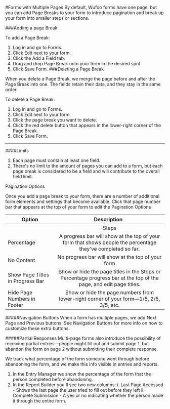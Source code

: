 #Forms with Multiple Pages
By default, Wufoo forms have one page, but you can add Page Breaks to your form to introduce pagination and break up your form into smaller steps or sections.

###Adding a page Break

To add a Page Break:

1. Log in and go to Forms.
2. Click Edit next to your form.
3. Click the Add a Field tab.
4. Drag and drop Page Break onto your form in the desired spot.
5. Click Save Form.
###Deleting a Page Break

When you delete a Page Break, we merge the page before and after the Page Break into one. The fields retain their data, and they stay in the same order.

To delete a Page Break:

1. Log in and go to Forms.
2. Click Edit next to your form.
3. Click the page break you want to delete.
4. Click the red delete button that appears in the lower-right corner of the Page Break.
5. Click Save Form.
_____________________
####Limits

1. Each page must contain at least one field.
2. There's no limit to the amount of pages you can add to a form, but each page break is considered to be a field and will contribute to the overall field limit.

Pagination Options

Once you add a page break to your form, there are a number of additional form elements and settings that become available. Click that page number bar that appears at the top of your form to edit the Pagination Options

| Option      | Description            
| ------------- |:-------------:| 
 | Steps     | Show circular page numbers at the top of your form. As a person fills out your form, the colors of the circles change to indicate their progress.
| Percentage | A progress bar will show at the top of your form that shows people the percentage they've completed so far.
| No Content | No progress bar will show at the top of your form
|Show Page Titles in Progress Bar|  Show or hide the page titles in the Steps or Percentage progress bar at the top of the page, and edit page titles.
|Hide Page Numbers in Footer	| Show or hide the page numbers from lower-right corner of your form—1/5, 2/5, 3/5, etc.

#####Navigation Buttons
When a form has multiple pages, we add Next Page and Previous buttons. See Navigation Buttons for more info on how to customize these extra buttons.

#####Partial Responses 
Multi-page forms also introduce the possibility of receiving partial entries—people might fill out and submit page 1, but abandon the form on page 2 without submitting their complete response.

We track what percentage of the form someone went through before abandoning the form, and we make this info visible in entries and reports.

1. In the Entry Manager we show the percentage of the form that the person completed before abandoning.
2. In the Report Builder you'll see two new columns:
 i. Last Page Accessed - Shows the last page the user tried to fill out before they left
ii.  Complete Submission - A yes or no indicating whether the person made it through the entire form.
